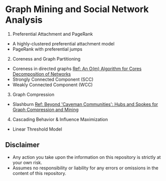 # Graph Mining and Social Network Analysis

1. Preferential Attachment and PageRank
 - A highly-clustered preferential attachment model
 - PageRank with preferential jumps
2. Coreness and Graph Partitioning
 - Coreness in directed graphs [Ref: An O(m) Algorithm for Cores Decomposition of Networks](https://arxiv.org/abs/cs/0310049)
 - Strongly Connected Component (SCC)
 - Weakly Connected Component (WCC)
3. Graph Compression
 - Slashburn [Ref: Beyond 'Caveman Communities': Hubs and Spokes for Graph Compression and Mining](https://ieeexplore.ieee.org/document/6137234)
4. Cascading Behavior & Influence Maximization
 - Linear Threshold Model

## Disclaimer
- Any action you take upon the information on this repository is strictly at your own risk.
- Assumes no responsibility or liability for any errors or omissions in the content of this repository.